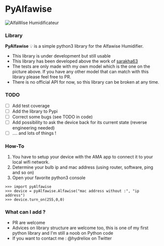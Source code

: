 PyAlfawise
===================

![AlfaWise Humidificateur](http://sarakha63-domotique.fr/wp-content/uploads/2018/02/diffuseur.jpg)

### <i class="icon-book"></i> Library

**PyAlfawise** :bulb: is a simple python3 library for the Alfawise Humidifier.

  - This library is under development but still usable
  - This library has been developed above the work of [sarakha63](https://github.com/jeedom/plugin-alfawiseumist)
  - The tests are only made with my own model which is the one on the picture above. If you have any other model that can match with this library please feel free to PR.
  - There is no official API for now, so this library can be broken at any time.

### <i class="icon-check"></i>TODO

- [ ] Add test coverage
- [ ] Add the library to Pypi
- [ ] Correct some bugs (see TODO in code)
- [ ] Add possibility to ask the device back for its current state (reverse engineering needed)
- [ ] .... and lots of things !
 
### <i class="icon-cog"></i> How-To

1. You have to setup your device with the AMA app to connect it to your local wifi network.
3. Determine your bulb ip and mac address (using router, software, ping and so on)
4. Open your favorite python3 console  
```
>>> import pyAlfawise
>>> device = pyAlfawise.Alfawise("mac address without :", "ip address")
>>> device.turn_on(255,0,0)
```

### <i class="icon-plus"></i>What can I add ?

  - PR are welcome
  - Advices on library structure are welcome too, this is one of my first python library and I'm still a noob on Python code
  - If you want to contact me : <i class="icon-twitter"></i> @hydreliox on Twitter